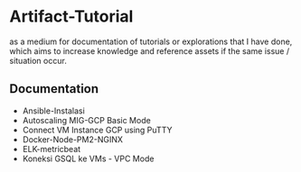 # Artifact-Tutorial
as a medium for documentation of tutorials or explorations that I have done, which aims to increase knowledge and reference assets if the same issue / situation occur.

## Documentation

-   Ansible-Instalasi
-   Autoscaling MIG-GCP Basic Mode
-   Connect VM Instance GCP using PuTTY
-   Docker-Node-PM2-NGINX
-   ELK-metricbeat
-   Koneksi GSQL ke VMs - VPC Mode

